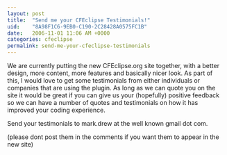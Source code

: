 ```yaml
---
layout: post
title:  "Send me your CFEclipse Testimonials!"
uid:	"8A98F1C6-9EB0-C190-2C28428A0575FC1B"
date:   2006-11-01 11:06 AM +0000
categories: cfeclipse
permalink: send-me-your-cfeclipse-testimonials
---
```

We are currently putting the new CFEclipse.org site together, with a better design, more content, more features and basically nicer look. As part of this, I would love to get some testimonials from either individuals or companies that are using the plugin. As long as we can quote you on the site it would be great if you can give us your (hopefully) positive feedback so we can have a number of quotes and testimonials on how it has improved your coding experience.

Send your testimonials to mark.drew at the well known gmail dot com.

(please dont post them in the comments if you want them to appear in the new site)